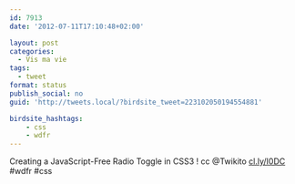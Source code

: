 ```yaml
---
id: 7913
date: '2012-07-11T17:10:48+02:00'

layout: post
categories:
  - Vis ma vie
tags:
  - tweet
format: status
publish_social: no
guid: 'http://tweets.local/?birdsite_tweet=223102050194554881'

birdsite_hashtags:
    - css
    - wdfr
---
```


Creating a JavaScript-Free Radio Toggle in CSS3 ! cc @Twikito [cl.ly/I0DC](http://cl.ly/I0DC) #wdfr #css